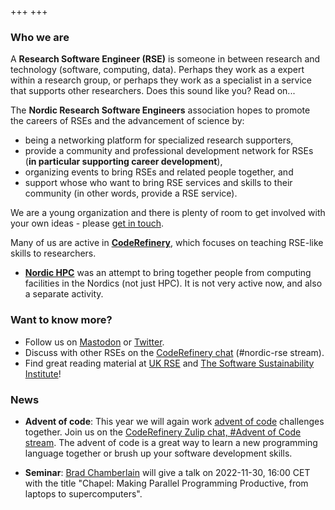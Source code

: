 +++
+++

### Who we are

A **Research Software Engineer (RSE)** is someone in between research
and technology (software, computing, data).  Perhaps they work as a
expert within a research group, or perhaps they work as a specialist
in a service that supports other researchers.  Does this sound like
you?  Read on...

The **Nordic Research Software Engineers** association hopes to
promote the careers of RSEs and the advancement of science by:

* being a networking platform for specialized research supporters,
* provide a community and professional development network for RSEs
  (**in particular supporting career development**),
* organizing events to bring RSEs and related people together, and
* support whose who want to bring RSE services and skills to their
  community (in other words, provide a RSE service).

We are a young organization and there is plenty of room to get
involved with your own ideas - please [get in
touch](about/getinvolved).

Many of us are active in **[CodeRefinery](https://coderefinery.org)**,
which focuses on teaching RSE-like skills to researchers.

* **[Nordic HPC](https://nordichpc.github.io)** was an attempt to
  bring together people from computing facilities in the Nordics (not
  just HPC).  It is not very active now, and also a separate
  activity.


### Want to know more?

- Follow us on [Mastodon](https://fosstodon.org/@nordic_rse) or [Twitter](https://twitter.com/nordic_rse).
- Discuss with other RSEs on the [CodeRefinery chat](https://coderefinery.zulipchat.com) (#nordic-rse stream).
- Find great reading material at [UK RSE](https://rse.ac.uk) and [The Software Sustainability Institute](https://www.software.ac.uk)!


### News

- **Advent of code**: This year we will again work
[advent of code](https://adventofcode.com/)
challenges together. Join us on the [CodeRefinery Zulip chat, #Advent of Code stream](https://coderefinery.zulipchat.com/#narrow/stream/305975-Advent-of.20Code). The advent of code is a great way to learn a new programming language together
or brush up your software development skills.

- **Seminar**: [Brad Chamberlain](https://homes.cs.washington.edu/~bradc/) will give a talk on 2022-11-30, 16:00 CET with the title "Chapel: Making Parallel Programming Productive, from laptops to supercomputers".

